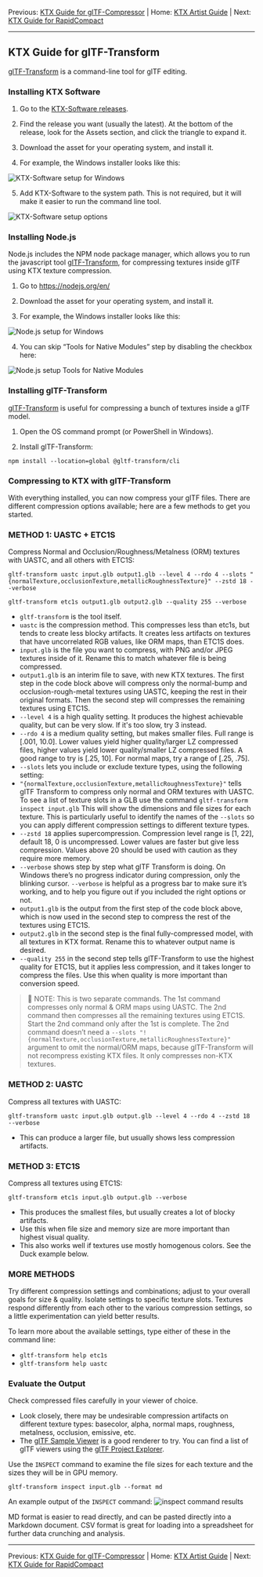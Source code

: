 Previous: [KTX Guide for glTF-Compressor](KTXArtistGuide_glTF-Compressor.md) | Home: [KTX Artist Guide](../KTXArtistGuide.md) | Next: [KTX Guide for RapidCompact](KTXArtistGuide_RapidCompact.md)

---

## KTX Guide for glTF-Transform

[glTF-Transform](https://gltf-transform.donmccurdy.com/cli.html) is a command-line tool for glTF editing.

### Installing KTX Software

1. Go to the [KTX-Software releases](https://github.com/KhronosGroup/KTX-Software/releases).

1. Find the release you want (usually the latest). At the bottom of the release, look for the Assets section, and click the triangle to expand it.

1. Download the asset for your operating system, and install it.

1. For example, the Windows installer looks like this:

![KTX-Software setup for Windows](figures/ktx-setup-windows.jpg)

5. Add KTX-Software to the system path. This is not required, but it will make it easier to run the command line tool.

![KTX-Software setup options](figures/ktx-setup-options.jpg)

### Installing Node.js

Node.js includes the NPM node package manager, which allows you to run the javascript tool [glTF-Transform](https://gltf-transform.donmccurdy.com/cli.html), for compressing textures inside glTF using KTX texture compression.

1. Go to https://nodejs.org/en/

1. Download the asset for your operating system, and install it.

1. For example, the Windows installer looks like this:

![Node.js setup for Windows](figures/nodjs-setup-windows.jpg)

4. You can skip “Tools for Native Modules” step by disabling the checkbox here:

![Node.js setup Tools for Native Modules](figures/nodjs-setup-tools.jpg)

### Installing glTF-Transform

[glTF-Transform](https://gltf-transform.donmccurdy.com/cli.html) is useful for compressing a bunch of textures inside a glTF model.

1. Open the OS command prompt (or PowerShell in Windows).

1. Install glTF-Transform:

``` 
npm install --location=global @gltf-transform/cli
```

### Compressing to KTX with glTF-Transform

With everything installed, you can now compress your glTF files. There are different compression options available; here are a few methods to get you started.

### METHOD 1: UASTC + ETC1S

Compress Normal and Occlusion/Roughness/Metalness (ORM) textures with UASTC, and all others with ETC1S:
```
gltf-transform uastc input.glb output1.glb --level 4 --rdo 4 --slots "{normalTexture,occlusionTexture,metallicRoughnessTexture}" --zstd 18 --verbose

gltf-transform etc1s output1.glb output2.glb --quality 255 --verbose
```

* `gltf-transform` is the tool itself.
* `uastc` is the compression method. This compresses less than etc1s, but tends to create less blocky artifacts. It creates less artifacts on textures that have uncorrelated RGB values, like ORM maps, than ETC1S does.
* `input.glb` is the file you want to compress, with PNG and/or JPEG textures inside of it. Rename this to match whatever file is being compressed.
* `output1.glb` is an interim file to save, with new KTX textures. The first step in the code block above will compress only the normal-bump and occlusion-rough-metal textures using UASTC, keeping the rest in their original formats. Then the second step will compresses the remaining textures using ETC1S.
* `--level 4` is a high quality setting. It produces the highest achievable quality, but can be very slow. If it's too slow, try 3 instead.
* `--rdo 4` is a medium quality setting, but makes smaller files. Full range is [.001, 10.0]. Lower values yield higher quality/larger LZ compressed files, higher values yield lower quality/smaller LZ compressed files. A good range to try is [.25, 10]. For normal maps, try a range of [.25, .75].
* `--slots` lets you include or exclude texture types, using the following setting:
* `"{normalTexture,occlusionTexture,metallicRoughnessTexture}"` tells glTF Transform to compress only normal and ORM textures with UASTC. To see a list of texture slots in a GLB use the command `gltf-transform inspect input.glb` This will show the dimensions and file sizes for each texture. This is particularly useful to identify the names of the `--slots` so you can apply different compression settings to different texture types.
* `--zstd 18` applies supercompression. Compression level range is [1, 22], default 18, 0 is uncompressed. Lower values are faster but give less compression. Values above 20 should be used with caution as they require more memory.
* `--verbose` shows step by step what glTF Transform is doing. On Windows there’s no progress indicator during compression, only the blinking cursor. `--verbose` is helpful as a progress bar to make sure it’s working, and to help you figure out if you included the right options or not.
* `output1.glb` is the output from the first step of the code block above, which is now used in the second step to compress the rest of the textures using ETC1S.
* `output2.glb` in the second step is the final fully-compressed model, with all textures in KTX format. Rename this to whatever output name is desired.
* `--quality 255` in the second step tells glTF-Transform to use the highest quality for ETC1S, but it applies less compression, and it takes longer to compress the files. Use this when quality is more important than conversion speed.

> 📝 NOTE: 
> This is two separate commands. The 1st command compresses only normal & ORM maps using UASTC. The 2nd command then compresses all the remaining textures using ETC1S. Start the 2nd command only after the 1st is complete. The 2nd command doesn’t need a `--slots "!{normalTexture,occlusionTexture,metallicRoughnessTexture}"` argument to omit the normal/ORM maps, because glTF-Transform will not recompress existing KTX files. It only compresses non-KTX textures.

### METHOD 2: UASTC

Compress all textures with UASTC:
```
gltf-transform uastc input.glb output.glb --level 4 --rdo 4 --zstd 18 --verbose
```
* This can produce a larger file, but usually shows less compression artifacts.

### METHOD 3: ETC1S

Compress all textures using ETC1S:

```
gltf-transform etc1s input.glb output.glb --verbose
```
* This produces the smallest files, but usually creates a lot of blocky artifacts.
* Use this when file size and memory size are more important than highest visual quality.
* This also works well if textures use mostly homogenous colors. See the Duck example below.

### MORE METHODS

Try different compression settings and combinations; adjust to your overall goals for size & quality. Isolate settings to specific texture slots. Textures respond differently from each other to the various compression settings, so a little experimentation can yield better results.

To learn more about the available settings, type either of these in the command line:
* `gltf-transform help etc1s`
* `gltf-transform help uastc`

### Evaluate the Output

Check compressed files carefully in your viewer of choice.
* Look closely, there may be undesirable compression artifacts on different texture types: basecolor, alpha, normal maps, roughness, metalness, occlusion, emissive, etc.
* The [glTF Sample Viewer](https://github.khronos.org/glTF-Sample-Viewer-Release/) is a good renderer to try. You can find a list of glTF viewers using the [glTF Project Explorer](http://github.khronos.org/glTF-Project-Explorer/).

Use the `INSPECT` command to examine the file sizes for each texture and the sizes they will be in GPU memory.
```
gltf-transform inspect input.glb --format md
```
An example output of the `INSPECT` command:
![inspect command results](figures/inspect-results.jpg)

MD format is easier to read directly, and can be pasted directly into a Markdown document. CSV format is great for loading into a spreadsheet for further data crunching and analysis.

---

Previous: [KTX Guide for glTF-Compressor](KTXArtistGuide_glTF-Compressor.md) | Home: [KTX Artist Guide](../KTXArtistGuide.md) | Next: [KTX Guide for RapidCompact](KTXArtistGuide_RapidCompact.md)